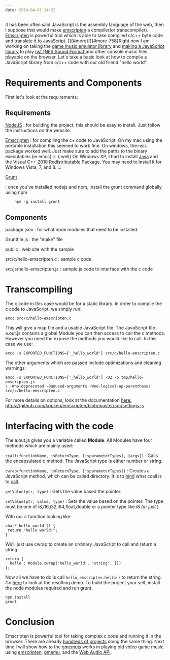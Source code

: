 ```yaml
---
date: 2014-04-01 14:22
---
```

It has been often said JavaScript is the assembly language of the web,
then I suppose that would make
[emscripten](https://github.com/kripken/emscripten/wiki) a compiler(or
transcompiler). [Emscripten](https://github.com/kripken/emscripten/wiki)
is powerful tool which is able to take compiled c/c++ byte code and
translate it to JavaScript. []{#more}[]{#more-758}Right now I am working
on taking the [game music emulator
library](https://code.google.com/p/game-music-emu/) and [making a
JavaScript library](https://github.com/leogdion/gmemujs) to play [nsf
(NES Sound Format)](http://en.wikipedia.org/wiki/NES_Sound_Format)and
other console music files playable on the browser. Let\'s take a basic
look at how to compile a JavaScript library from c/c++ code with our old
friend \"hello world\".

# Requirements and Components

First let\'s look at the requirements:

## Requirements

[NodeJS](http://nodejs.org/)
:   for building the project, this should be easy to install. Just
    follow the instructions on the website.

[Emscripten](https://github.com/kripken/emscripten)
:   for compiling the c+ code to JavaScript. On my mac using the
    portable installation this seemed to work fine. On windows, the nsis
    package worked well. Just make sure to add the paths to the binary
    executables (ie emcc)
    ::: {.well}
    On Windows XP, I had to install [Java](http://java.com/en/) and the
    [Visual C++ 2010 Redistributable
    Package](http://www.microsoft.com/en-us/download/details.aspx?id=5555).
    You may need to install it for Windows Vista, 7, and 8.
    :::

[Grunt](http://gruntjs.com/)

:   once you\'ve installed nodejs and npm, install the grunt command
    globally using npm

        npm -g install grunt

## Components

package.json
:   for what node modules that need to be installed

Gruntfile.js
:   the \"make\" file

public
:   web site with the sample

src/c/hello-emscripten.c
:   sample c code

src/js/hello-emscripten.js
:   sample js code to interface with the c code

# Transcompiling

The c code in this case would be for a static library. In order to
compile the c code to JavaScript, we simply run:

    emcc src/c/hello-emscripten.c

This will give a map file and a usable JavaScript file. The JavaScript
file a.out.js contains a global Module you can then access to call the c
methods. However you need the expose the methods you would like to call.
In this case we use:

    emcc -s EXPORTED_FUNCTIONS=['_hello_world'] src/c/hello-emscripten.c

The other arguments which are passed include optimizations and cleaning
warnings:

    emcc -s EXPORTED_FUNCTIONS=['_hello_world'] -O2 -o tmp/hello-emscripten.js
    \ -Wno-deprecated -Qunused-arguments -Wno-logical-op-parentheses src/c/hello-emscripten.c

For more details on options, look at the documentation
[here:](https://github.com/kripken/emscripten/blob/master/src/settings.js)
<https://github.com/kripken/emscripten/blob/master/src/settings.js>

# Interfacing with the code

The a.out.js gives you a variable called **Module**. All Modules have
four methods which are mainly used:

`ccall(functionName, jsReturnType, [jsparameterTypes], [args])`
:   Calls the encapsulated c method. The JavaScript type is either
    number or string.

`cwrap(functionName, jsReturnType, [jsparameterTypes])`
:   Creates a JavaScript method, which can be called directory. It is to
    [bind](https://developer.mozilla.org/en-US/docs/Web/JavaScript/Reference/Global_Objects/Function/bind)
    what ccall is to
    [call](https://developer.mozilla.org/en-US/docs/Web/JavaScript/Reference/Global_Objects/Function/call).

`getValue(ptr, type)`
:   Gets the value based the pointer.

`setValue(ptr, value, type)`
:   Sets the value based on the pointer. The type must be one of
    i8,i16,i32,i64,float,double or a pointer type like i8 *(or just* )

With our c function looking like:

    char* hello_world () {
     return "hello world!";
    }

We\'ll just use cwrap to create an ordinary JavaScript to call and
return a string.

    return {
      hello : Module.cwrap('hello_world', 'string', [])
    };

Now all we have to do is call `hello_emscripten.hello()` to return the
string. Go [here](http://leogdion.github.io/hello-emscripten/) to look
at the resulting demo. To build the project your self, install the node
modules required and run grunt.

    npm install
    grunt

# Conclusion

Emscripten is powerful tool for taking complex c code and running it in
the browser. There are already [hundreds of
projects](https://github.com/kripken/emscripten/wiki#demos) doing the
same thing. Next time I will show how to the
[gmemujs](https://github.com/leogdion/gmemujs) works in playing old
video game music using
[emscripten](https://github.com/kripken/emscripten),
[gmemu](https://code.google.com/p/game-music-emu/), and the [Web Audio
API](https://developer.mozilla.org/en-US/docs/Web_Audio_API).